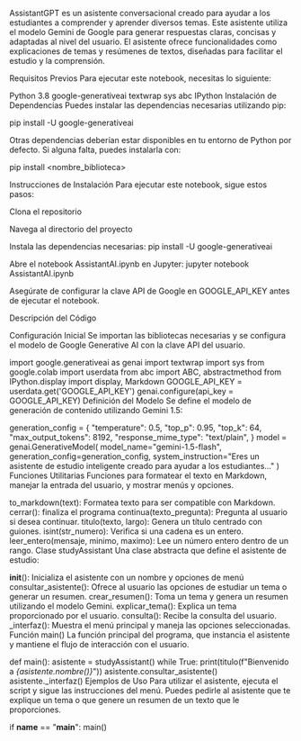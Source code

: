 AssistantGPT es un asistente conversacional creado para ayudar a los estudiantes a comprender y aprender diversos temas. Este asistente utiliza el modelo Gemini de Google para generar respuestas claras, concisas y adaptadas al nivel del usuario. El asistente ofrece funcionalidades como explicaciones de temas y resúmenes de textos, diseñadas para facilitar el estudio y la comprensión.

Requisitos Previos
Para ejecutar este notebook, necesitas lo siguiente:

Python 3.8
google-generativeai
textwrap
sys
abc
IPython
Instalación de Dependencias
Puedes instalar las dependencias necesarias utilizando pip:

pip install -U google-generativeai

Otras dependencias deberían estar disponibles en tu entorno de Python por defecto. Si alguna falta, puedes instalarla con:

pip install <nombre_biblioteca>

Instrucciones de Instalación
Para ejecutar este notebook, sigue estos pasos:

Clona el repositorio

Navega al directorio del proyecto

Instala las dependencias necesarias: pip install -U google-generativeai

Abre el notebook AssistantAI.ipynb en Jupyter: jupyter notebook AssistantAI.ipynb

Asegúrate de configurar la clave API de Google en GOOGLE_API_KEY antes de ejecutar el notebook.

Descripción del Código

Configuración Inicial Se importan las bibliotecas necesarias y se configura el modelo de Google Generative AI con la clave API del usuario.

   import google.generativeai as genai
   import textwrap
   import sys
   from google.colab import userdata
   from abc import ABC, abstractmethod
   from IPython.display import display, Markdown
   GOOGLE_API_KEY = userdata.get('GOOGLE_API_KEY')
   genai.configure(api_key = GOOGLE_API_KEY)
Definición del Modelo Se define el modelo de generación de contenido utilizando Gemini 1.5:

   generation_config = {
     "temperature": 0.5,
     "top_p": 0.95,
     "top_k": 64,
     "max_output_tokens": 8192,
     "response_mime_type": "text/plain",
   }
   model = genai.GenerativeModel(
     model_name="gemini-1.5-flash",
     generation_config=generation_config,
     system_instruction="Eres un asistente de estudio inteligente creado para ayudar a los estudiantes..."
   )
Funciones Utilitarias Funciones para formatear el texto en Markdown, manejar la entrada del usuario, y mostrar menús y opciones.

to_markdown(text): Formatea texto para ser compatible con Markdown.
cerrar(): finaliza el programa
continua(texto_pregunta): Pregunta al usuario si desea continuar.
titulo(texto, largo): Genera un título centrado con guiones.
isint(str_numero): Verifica si una cadena es un entero.
leer_entero(mensaje, minimo, maximo): Lee un número entero dentro de un rango.
Clase studyAssistant Una clase abstracta que define el asistente de estudio:

__init__(): Inicializa el asistente con un nombre y opciones de menú
consultar_asistente(): Ofrece al usuario las opciones de estudiar un tema o generar un resumen.
crear_resumen(): Toma un tema y genera un resumen utilizando el modelo Gemini.
explicar_tema(): Explica un tema proporcionado por el usuario.
consulta(): Recibe la consulta del usuario.
_interfaz(): Muestra el menú principal y maneja las opciones seleccionadas.
Función main() La función principal del programa, que instancia el asistente y mantiene el flujo de interacción con el usuario.

def main():
   asistente = studyAssistant()
   while True:
       print(titulo(f"Bienvenido a *{asistente.nombre()}*"))
       asistente.consultar_asistente()
       asistente._interfaz()
Ejemplos de Uso Para utilizar el asistente, ejecuta el script y sigue las instrucciones del menú. Puedes pedirle al asistente que te explique un tema o que genere un resumen de un texto que le proporciones.

if __name__ == "__main__": main() 
